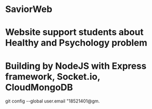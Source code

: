 # SaviorWeb
# Website support students about Healthy and Psychology problem
# Building by NodeJS with Express framework, Socket.io, CloudMongoDB

git config --global user.email "18521401@gm.